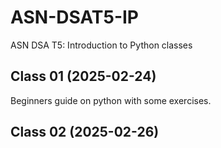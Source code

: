 # ASN-DSAT5-IP
ASN DSA T5: Introduction to Python classes

## Class 01 (2025-02-24)
Beginners guide on python with some exercises.

## Class 02 (2025-02-26)
